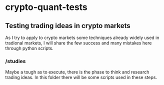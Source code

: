 # crypto-quant-tests
## Testing trading ideas in crypto markets

As I try to apply to crypto markets some techniques already widely used in tradional markets, I will share the few success and many mistakes here through python scripts.

### /studies

Maybe a tough as to execute, there is the phase to think and research trading ideas. In this folder there will be some scripts used in these steps. 
